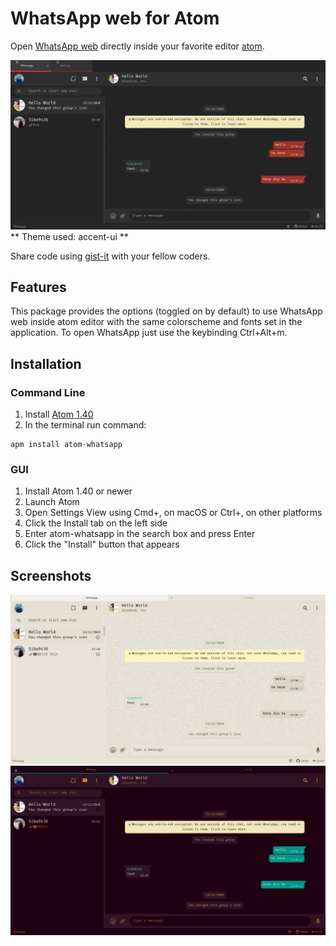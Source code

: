 # WhatsApp web for Atom

Open [WhatsApp web](https://web.whatsapp.com) directly inside your favorite editor [atom](https://github.com/atom/atom).

![Theme used: accent-ui](https://github.com/Sibo9436/atom-whatsapp/blob/master/screenshots/whatscreen.png)
** Theme used: accent-ui **

Share code using [gist-it](https://github.com/rhysforyou/gist-it) with your fellow coders.

## Features

This package provides the options (toggled on by default) to use WhatsApp web inside atom editor with the same colorscheme and fonts set in the application. To open WhatsApp just use the keybinding Ctrl+Alt+m.

## Installation

### Command Line

1. Install [Atom 1.40](https://atom.io/)
2. In the terminal run command:
```
apm install atom-whatsapp
```

### GUI

1. Install Atom 1.40 or newer
2. Launch Atom
3. Open Settings View using Cmd+, on macOS or Ctrl+, on other platforms
4. Click the Install tab on the left side
5. Enter atom-whatsapp in the search box and press Enter
6. Click the "Install" button that appears

## Screenshots

![Theme used: one-light-ui + solarized-light-syntax](https://github.com/Sibo9436/atom-whatsapp/blob/master/screenshots/whatscreen_light.png)
![Theme used: atom-material-ui + eighty-shades-syntax](https://github.com/Sibo9436/atom-whatsapp/blob/master/screenshots/whatscreen_cyberpunk.png)
